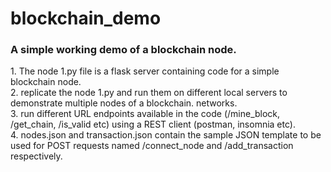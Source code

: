# blockchain_demo
<h3>A simple working demo of a blockchain node.</h3>
1. The node 1.py file is a flask server containing code for a simple blockchain node.<br>
2. replicate the node 1.py and run them on different local servers to demonstrate multiple nodes of a blockchain. networks.<br>
3. run different URL endpoints available in the code (/mine_block, /get_chain, /is_valid etc) using a REST client (postman, insomnia etc).<br>
4. nodes.json and transaction.json contain the sample JSON template to be used for POST requests named /connect_node and /add_transaction respectively.<br>
